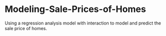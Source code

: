# Modeling-Sale-Prices-of-Homes
Using a regression analysis model with interaction to model and predict the sale price of homes. 

